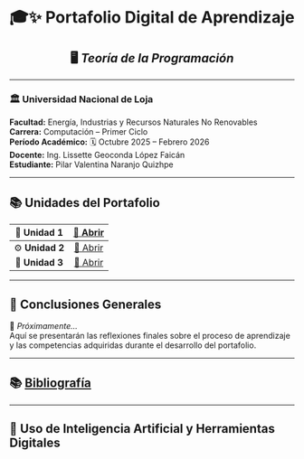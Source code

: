 <div align="center">

# 🎓✨ **Portafolio Digital de Aprendizaje**
## 🖥️ *Teoría de la Programación*

</div>

---

### 🏛️ **Universidad Nacional de Loja**

**Facultad:** Energía, Industrias y Recursos Naturales No Renovables  
**Carrera:** Computación – Primer Ciclo  
**Período Académico:** 🗓️ Octubre 2025 – Febrero 2026  
**Docente:** Ing. Lissette Geoconda López Faicán  
**Estudiante:** Pilar Valentina Naranjo Quizhpe  

---

</div>

## 📚 **Unidades del Portafolio**

| 🧠 **Unidad 1** | [📂 Abrir](Unidad1.md) |
|:---------------:|:---------------------:|
| ⚙️ **Unidad 2** | [📂 Abrir](Unidad2.md) |
| 🧩 **Unidad 3** | [📂 Abrir](Unidad3.md) |

---

## 🧾 **Conclusiones Generales**

📌 *Próximamente...*  
Aquí se presentarán las reflexiones finales sobre el proceso de aprendizaje y las competencias adquiridas durante el desarrollo del portafolio.

---

## 📚 **[Bibliografía](Bibliografia.md)**

---

## 🤖 **Uso de Inteligencia Artificial y Herramientas Digitales**



